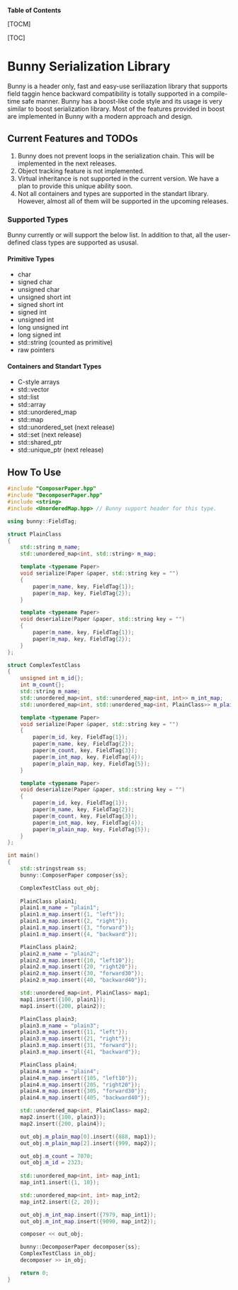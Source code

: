 **Table of Contents**

[TOCM]

[TOC]

# Bunny Serialization Library
Bunny is a header only, fast and easy-use seriliazation library that supports field taggin hence backward compatibility is totally supported in a compile-time safe manner. Bunny has a boost-like code style and its usage is very similar to boost serialization library. Most of the features provided in boost are implemented in Bunny with a modern approach and design.

## Current Features and TODOs
1. Bunny does not prevent loops in the serialization chain. This will be implemented in the next releases.
2. Object tracking feature is not implemented.
3. Virtual inheritance is not supported in the current version. We have a plan to provide this unique ability soon.
4. Not all containers and types are supported in the standart library. However, almost all of them will be supported in the upcoming releases.

### Supported Types
Bunny currently or will support the below list. In addition to that, all the user-defined class types are supported as ususal.
#### Primitive Types
- char
- signed char
- unsigned char
- unsigned short int
- signed short int
- signed int
- unsigned int
- long unsigned int
- long signed int
- std::string (counted as primitive)
- raw pointers
#### Containers and Standart Types
- C-style arrays
- std::vector
- std::list
- std::array
- std::unordered_map
- std::map
- std::unordered_set (next release)
- std::set (next release)
- std::shared_ptr
- std::unique_ptr (next release)

## How To Use
```cpp
#include "ComposerPaper.hpp"
#include "DecomposerPaper.hpp"
#include <string>
#include <UnorderedMap.hpp> // Bunny support header for this type.

using bunny::FieldTag;

struct PlainClass
{
    std::string m_name;
    std::unordered_map<int, std::string> m_map;

    template <typename Paper>
    void serialize(Paper &paper, std::string key = "")
    {
        paper(m_name, key, FieldTag{1});
        paper(m_map, key, FieldTag{2});
    }

    template <typename Paper>
    void deserialize(Paper &paper, std::string key = "")
    {
        paper(m_name, key, FieldTag{1});
        paper(m_map, key, FieldTag{2});
    }
};

struct ComplexTestClass
{
    unsigned int m_id{};
    int m_count{};
    std::string m_name;
    std::unordered_map<int, std::unordered_map<int, int>> m_int_map;
    std::unordered_map<int, std::unordered_map<int, PlainClass>> m_plain_map[3];

    template <typename Paper>
    void serialize(Paper &paper, std::string key = "")
    {
        paper(m_id, key, FieldTag{1});
        paper(m_name, key, FieldTag{2});
        paper(m_count, key, FieldTag{3});
        paper(m_int_map, key, FieldTag{4});
        paper(m_plain_map, key, FieldTag{5});
    }

    template <typename Paper>
    void deserialize(Paper &paper, std::string key = "")
    {
        paper(m_id, key, FieldTag{1});
        paper(m_name, key, FieldTag{2});
        paper(m_count, key, FieldTag{3});
        paper(m_int_map, key, FieldTag{4});
        paper(m_plain_map, key, FieldTag{5});
    }
};

int main()
{
	std::stringstream ss;
    bunny::ComposerPaper composer{ss};

    ComplexTestClass out_obj;
    
    PlainClass plain1;
    plain1.m_name = "plain1";
    plain1.m_map.insert({1, "left"});
    plain1.m_map.insert({2, "right"});
    plain1.m_map.insert({3, "forward"});
    plain1.m_map.insert({4, "backward"});

    PlainClass plain2;
    plain2.m_name = "plain2";
    plain2.m_map.insert({10, "left10"});
    plain2.m_map.insert({20, "right20"});
    plain2.m_map.insert({30, "forward30"});
    plain2.m_map.insert({40, "backward40"});

    std::unordered_map<int, PlainClass> map1;
    map1.insert({100, plain1});
    map1.insert({200, plain2});

    PlainClass plain3;
    plain3.m_name = "plain3";
    plain3.m_map.insert({11, "left"});
    plain3.m_map.insert({21, "right"});
    plain3.m_map.insert({31, "forward"});
    plain3.m_map.insert({41, "backward"});

    PlainClass plain4;
    plain4.m_name = "plain4";
    plain4.m_map.insert({105, "left10"});
    plain4.m_map.insert({205, "right20"});
    plain4.m_map.insert({305, "forward30"});
    plain4.m_map.insert({405, "backward40"});

    std::unordered_map<int, PlainClass> map2;
    map2.insert({100, plain3});
    map2.insert({200, plain4});

    out_obj.m_plain_map[0].insert({888, map1});
    out_obj.m_plain_map[2].insert({999, map2});

    out_obj.m_count = 7070;
    out_obj.m_id = 2323;
    
    std::unordered_map<int, int> map_int1;
    map_int1.insert({1, 10});

    std::unordered_map<int, int> map_int2;
    map_int2.insert({2, 20});

    out_obj.m_int_map.insert({7979, map_int1});
    out_obj.m_int_map.insert({9090, map_int2});

    composer << out_obj;

    bunny::DecomposerPaper decomposer{ss};
    ComplexTestClass in_obj;
    decomposer >> in_obj;

	return 0;
}
```